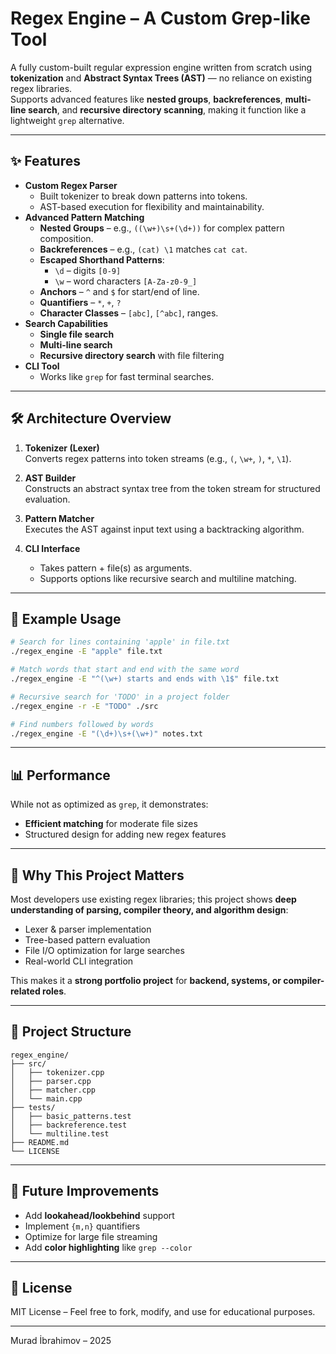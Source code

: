# Regex Engine – A Custom Grep-like Tool

A fully custom-built regular expression engine written from scratch using **tokenization** and **Abstract Syntax Trees (AST)** — no reliance on existing regex libraries.  
Supports advanced features like **nested groups**, **backreferences**, **multi-line search**, and **recursive directory scanning**, making it function like a lightweight `grep` alternative.

---

## ✨ Features

- **Custom Regex Parser**
  - Built tokenizer to break down patterns into tokens.
  - AST-based execution for flexibility and maintainability.
- **Advanced Pattern Matching**
  - **Nested Groups** – e.g., `((\w+)\s+(\d+))` for complex pattern composition.
  - **Backreferences** – e.g., `(cat) \1` matches `cat cat`.
  - **Escaped Shorthand Patterns**:
    - `\d` – digits `[0-9]`
    - `\w` – word characters `[A-Za-z0-9_]`
  - **Anchors** – `^` and `$` for start/end of line.
  - **Quantifiers** – `*`, `+`, `?`
  - **Character Classes** – `[abc]`, `[^abc]`, ranges.
- **Search Capabilities**
  - **Single file search**  
  - **Multi-line search**  
  - **Recursive directory search** with file filtering
- **CLI Tool**
  - Works like `grep` for fast terminal searches.

---

## 🛠 Architecture Overview

1. **Tokenizer (Lexer)**  
   Converts regex patterns into token streams (e.g., `(`, `\w+`, `)`, `*`, `\1`).

2. **AST Builder**  
   Constructs an abstract syntax tree from the token stream for structured evaluation.

3. **Pattern Matcher**  
   Executes the AST against input text using a backtracking algorithm.

4. **CLI Interface**  
   - Takes pattern + file(s) as arguments.  
   - Supports options like recursive search and multiline matching.

---

## 🚀 Example Usage

```bash
# Search for lines containing 'apple' in file.txt
./regex_engine -E "apple" file.txt

# Match words that start and end with the same word
./regex_engine -E "^(\w+) starts and ends with \1$" file.txt

# Recursive search for 'TODO' in a project folder
./regex_engine -r -E "TODO" ./src

# Find numbers followed by words
./regex_engine -E "(\d+)\s+(\w+)" notes.txt
```

---

## 📊 Performance
While not as optimized as `grep`, it demonstrates:
- **Efficient matching** for moderate file sizes
- Structured design for adding new regex features

---

## 🎯 Why This Project Matters
Most developers use existing regex libraries; this project shows **deep understanding of parsing, compiler theory, and algorithm design**:
- Lexer & parser implementation
- Tree-based pattern evaluation
- File I/O optimization for large searches
- Real-world CLI integration

This makes it a **strong portfolio project** for **backend, systems, or compiler-related roles**.

---

## 📂 Project Structure

```
regex_engine/
├── src/
│   ├── tokenizer.cpp
│   ├── parser.cpp
│   ├── matcher.cpp
│   └── main.cpp
├── tests/
│   ├── basic_patterns.test
│   ├── backreference.test
│   └── multiline.test
├── README.md
└── LICENSE
```

---

## 🔮 Future Improvements
- Add **lookahead/lookbehind** support
- Implement `{m,n}` quantifiers
- Optimize for large file streaming
- Add **color highlighting** like `grep --color`

---

## 📜 License
MIT License – Feel free to fork, modify, and use for educational purposes.

---

Murad İbrahimov – 2025
